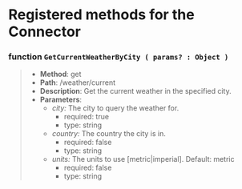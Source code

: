 # Registered methods for the Connector
### function `GetCurrentWeatherByCity ( params? : Object )`
> * **Method**: get 
> * **Path**: /weather/current 
> * **Description**: Get the current weather in the specified city. 
> * **Parameters**: 
>   * *city:* The city to query the weather for.
>      * required: true
>      * type: string
>   * *country:* The country the city is in.
>      * required: false
>      * type: string
>   * *units:* The units to use [metric|imperial]. Default: metric
>      * required: false
>      * type: string

